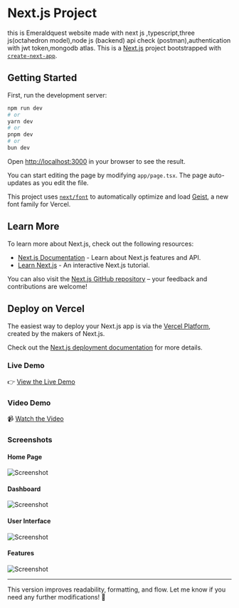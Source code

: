 
# Next.js Project  
this is Emeraldquest website made with next js ,typescript,three js(octahedron model),node js (backend) api check (postman),authentication with jwt token,mongodb atlas.
This is a [Next.js](https://nextjs.org) project bootstrapped with [`create-next-app`](https://nextjs.org/docs/app/api-reference/cli/create-next-app).  

## Getting Started  

First, run the development server:  

```bash
npm run dev
# or
yarn dev
# or
pnpm dev
# or
bun dev
```

Open [http://localhost:3000](http://localhost:3000) in your browser to see the result.  

You can start editing the page by modifying `app/page.tsx`. The page auto-updates as you edit the file.  

This project uses [`next/font`](https://nextjs.org/docs/app/building-your-application/optimizing/fonts) to automatically optimize and load [Geist](https://vercel.com/font), a new font family for Vercel.  

## Learn More  

To learn more about Next.js, check out the following resources:  

- [Next.js Documentation](https://nextjs.org/docs) - Learn about Next.js features and API.  
- [Learn Next.js](https://nextjs.org/learn) - An interactive Next.js tutorial.  

You can also visit the [Next.js GitHub repository](https://github.com/vercel/next.js) – your feedback and contributions are welcome!  

## Deploy on Vercel  

The easiest way to deploy your Next.js app is via the [Vercel Platform](https://vercel.com/new?utm_medium=default-template&filter=next.js&utm_source=create-next-app&utm_campaign=create-next-app-readme), created by the makers of Next.js.  

Check out the [Next.js deployment documentation](https://nextjs.org/docs/app/building-your-application/deploying) for more details.  

### Live Demo  
👉 [View the Live Demo](https://emeraldquest.vercel.app/)  

### Video Demo  
📹 [Watch the Video](https://youtu.be/CouwL9x3OxI)  

### Screenshots  

#### Home Page  
![Screenshot](https://github.com/user-attachments/assets/7a8b8a23-7b15-444a-8330-0f8e34746c3d)  

#### Dashboard  
![Screenshot](https://github.com/user-attachments/assets/5443033e-e596-431b-8a37-aa2560961424)  

#### User Interface  
![Screenshot](https://github.com/user-attachments/assets/935a03d7-a190-4f79-a2f8-26d9bb9a8b03)  

#### Features  
![Screenshot](https://github.com/user-attachments/assets/2f59c253-54ad-4c5e-8c5b-af313248a9b8)  

---

This version improves readability, formatting, and flow. Let me know if you need any further modifications! 🚀
